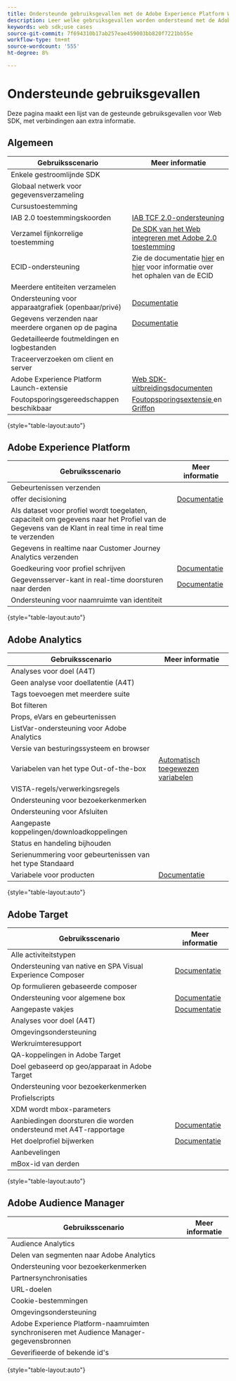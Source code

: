```yaml
---
title: Ondersteunde gebruiksgevallen met de Adobe Experience Platform Web SDK
description: Leer welke gebruiksgevallen worden ondersteund met de Adobe Experience Platform Web SDK.
keywords: web sdk;use cases
source-git-commit: 7f694310b17ab257eae459003bb820f7221bb55e
workflow-type: tm+mt
source-wordcount: '555'
ht-degree: 8%

---
```



# Ondersteunde gebruiksgevallen

Deze pagina maakt een lijst van de gesteunde gebruiksgevallen voor Web SDK, met verbindingen aan extra informatie.

## Algemeen

| Gebruiksscenario | Meer informatie |
| --- | --- |
| Enkele gestroomlijnde SDK |  |
| Globaal netwerk voor gegevensverzameling |  |
| Cursustoestemming |  |
| IAB 2.0 toestemmingskoorden | [IAB TCF 2.0-ondersteuning](https://experienceleague.adobe.com/docs/experience-platform/edge/consent/iab-tcf/overview.html?lang=en#consent) |
| Verzamel fijnkorrelige toestemming | [De SDK van het Web integreren met Adobe 2.0 toestemming](https://experienceleague.adobe.com/docs/experience-platform/landing/governance-privacy-security/consent/adobe/sdk.html#prerequisites) |
| ECID-ondersteuning | Zie de documentatie [hier](https://experienceleague.adobe.com/docs/experience-platform/edge/identity/overview.html?lang=en#first-party-identity) en [hier](https://experienceleague.adobe.com/docs/experience-platform/edge/extension/accessing-the-ecid.html?lang=en#extension) voor informatie over het ophalen van de ECID |
| Meerdere entiteiten verzamelen |  |
| Ondersteuning voor apparaatgrafiek (openbaar/privé) | [Documentatie](https://experienceleague.adobe.com/docs/analytics/components/cda/device-graph.html?lang=en) |
| Gegevens verzenden naar meerdere organen op de pagina | [Documentatie](https://experienceleague.adobe.com/docs/experience-platform/edge/fundamentals/interacting-with-multiple-properties.html?lang=en#fundamentals) |
| Gedetailleerde foutmeldingen en logbestanden |  |
| Traceerverzoeken om client en server |  |
| Adobe Experience Platform Launch-extensie | [Web SDK-uitbreidingsdocumenten](../../tags/extensions/web/sdk/overview.md) |
| Foutopsporingsgereedschappen beschikbaar | [Foutopsporingsextensie ](https://experienceleague.adobe.com/docs/debugger-learn/tutorials/experience-platform-debugger/introduction-to-the-experience-platform-debugger.html?lang=en) en  [Griffon](https://aep-sdks.gitbook.io/docs/beta/project-griffon) |

{style=&quot;table-layout:auto&quot;}

## Adobe Experience Platform

| Gebruiksscenario | Meer informatie |
| --- | --- |
| Gebeurtenissen verzenden |  |
| offer decisioning | [Documentatie](https://experienceleague.adobe.com/docs/experience-platform/edge/personalization/offer-decisioning/offer-decisioning-overview.html?lang=en#personalization) |
| Als dataset voor profiel wordt toegelaten, capaciteit om gegevens naar het Profiel van de Gegevens van de Klant in real time in real time te verzenden |  |
| Gegevens in realtime naar Customer Journey Analytics verzenden |  |
| Goedkeuring voor profiel schrijven | [Documentatie](https://experienceleague.adobe.com/docs/experience-platform/landing/governance-privacy-security/consent/adobe/sdk.html?lang=en) |
| Gegevensserver-kant in real-time doorsturen naar derden | [Documentatie](../../tags/ui/event-forwarding/overview.md) |
| Ondersteuning voor naamruimte van identiteit |  |

{style=&quot;table-layout:auto&quot;}

## Adobe Analytics

| Gebruiksscenario | Meer informatie |
| --- | --- |
| Analyses voor doel (A4T) |  |
| Geen analyse voor doellatentie (A4T) |  |
| Tags toevoegen met meerdere suite |  |
| Bot filteren |  |
| Props, eVars en gebeurtenissen |  |
| ListVar-ondersteuning voor Adobe Analytics |  |
| Versie van besturingssysteem en browser |  |
| Variabelen van het type Out-of-the-box | [Automatisch toegewezen variabelen](https://experienceleague.adobe.com/docs/experience-platform/edge/data-collection/adobe-analytics/automatically-mapped-vars.html?lang=en#data-collection) |
| VISTA-regels/verwerkingsregels |  |
| Ondersteuning voor bezoekerkenmerken |  |
| Ondersteuning voor Afsluiten |  |
| Aangepaste koppelingen/downloadkoppelingen |  |
| Status en handeling bijhouden |  |
| Serienummering voor gebeurtenissen van het type Standaard |  |
| Variabele voor producten | [Documentatie](https://experienceleague.adobe.com/docs/experience-platform/edge/data-collection/collect-commerce-data.html?lang=en#actions-related-to-products) |

{style=&quot;table-layout:auto&quot;}

## Adobe Target

| Gebruiksscenario | Meer informatie |
| --- | --- |
| Alle activiteitstypen |  |
| Ondersteuning van native en SPA Visual Experience Composer | [Documentatie](https://experienceleague.adobe.com/docs/experience-platform/edge/personalization/adobe-target/spa-implementation.html?lang=en#personalization) |
| Op formulieren gebaseerde composer |  |
| Ondersteuning voor algemene box | [Documentatie](https://experienceleague.adobe.com/docs/experience-platform/edge/personalization/rendering-personalization-content.html?lang=en#automatically-rendering-content) |
| Aangepaste vakjes | [Documentatie](https://experienceleague.adobe.com/docs/experience-platform/edge/personalization/rendering-personalization-content.html?lang=en#manually-rendering-content) |
| Analyses voor doel (A4T) |  |
| Omgevingsondersteuning |  |
| Werkruimteresupport |  |
| QA-koppelingen in Adobe Target |  |
| Doel gebaseerd op geo/apparaat in Adobe Target |  |
| Ondersteuning voor bezoekerkenmerken |  |
| Profielscripts |  |
| XDM wordt mbox-parameters |  |
| Aanbiedingen doorsturen die worden ondersteund met A4T-rapportage | [Documentatie](https://experienceleague.adobe.com/docs/target/using/experiences/offers/offer-redirect.html?lang=en) |
| Het doelprofiel bijwerken | [Documentatie](https://experienceleague.adobe.com/docs/experience-platform/edge/personalization/adobe-target/target-overview.html?lang=en#single-profile-update) |
| Aanbevelingen |  |
| mBox-id van derden |  |

{style=&quot;table-layout:auto&quot;}

## Adobe Audience Manager

| Gebruiksscenario | Meer informatie |
| --- | --- |
| Audience Analytics |  |
| Delen van segmenten naar Adobe Analytics |  |
| Ondersteuning voor bezoekerkenmerken |  |
| Partnersynchronisaties |  |
| URL-doelen |  |
| Cookie-bestemmingen |  |
| Omgevingsondersteuning |  |
| Adobe Experience Platform-naamruimten synchroniseren met Audience Manager-gegevensbronnen |  |
| Geverifieerde of bekende id&#39;s |  |

{style=&quot;table-layout:auto&quot;}
